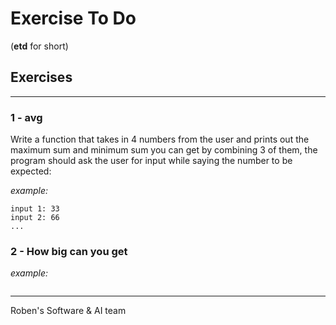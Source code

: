 # Exercise To Do
(**etd** for short)

## Exercises
---

### 1 - avg
Write a function that takes in 4 numbers from the user and prints out the maximum sum and minimum sum you can get by combining 3 of them, the program should ask the user for input while saying the number to be expected:

_example:_
```
input 1: 33
input 2: 66
...
```

### 2 - How big can you get 
 
_example:_
```

```

---
Roben's Software & AI team 
